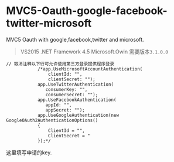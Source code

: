 # MVC5-Oauth-google-facebook-twitter-microsoft
MVC5 Oauth with google,facebook,twitter and microsoft.

> VS2015
> .NET Framework 4.5
> Microsoft.Owin 需要版本`3.1.0.0`

```
// 取消注释以下行可允许使用第三方登录提供程序登录
            /*app.UseMicrosoftAccountAuthentication(
                clientId: "",
                clientSecret: "");
            app.UseTwitterAuthentication(
               consumerKey: "",
               consumerSecret: "");
            app.UseFacebookAuthentication(
               appId: "",
               appSecret: "");
            app.UseGoogleAuthentication(new GoogleOAuth2AuthenticationOptions()
            {
                ClientId = "",
                ClientSecret = "
            });*/
```
这里填写申请的key.
